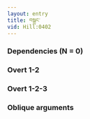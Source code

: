```yaml
---
layout: entry
title: བསྒྲང་
vid: Hill:0402
---
```

### Dependencies (N = 0)


### Overt 1-2


### Overt 1-2-3


### Oblique arguments
